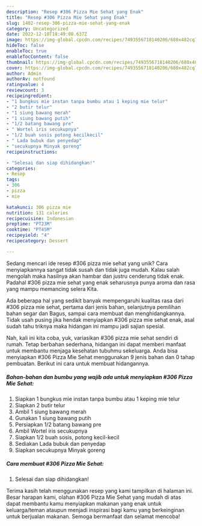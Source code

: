 ```yaml
---
description: "Resep #306 Pizza Mie Sehat yang Enak"
title: "Resep #306 Pizza Mie Sehat yang Enak"
slug: 1402-resep-306-pizza-mie-sehat-yang-enak
category: Uncategorized
date: 2022-12-10T18:49:08.637Z
image: https://img-global.cpcdn.com/recipes/7493556718140206/680x482cq70/306-pizza-mie-sehat-foto-resep-utama.jpg
hideToc: false
enableToc: true
enableTocContent: false
thumbnail: https://img-global.cpcdn.com/recipes/7493556718140206/680x482cq70/306-pizza-mie-sehat-foto-resep-utama.jpg
cover: https://img-global.cpcdn.com/recipes/7493556718140206/680x482cq70/306-pizza-mie-sehat-foto-resep-utama.jpg
author: Admin
authorAv: notfound
ratingvalue: 4
reviewcount: 3
recipeingredient:
- "1 bungkus mie instan tanpa bumbu atau 1 keping mie telur"
- "2 butir telur"
- "1 siung bawang merah"
- "1 siung bawang putih"
- "1/2 batang bawang pre"
- " Wortel iris secukupnya"
- "1/2 buah sosis potong kecilkecil"
- " Lada bubuk dan penyedap"
- "secukupnya Minyak goreng"
recipeinstructions:

- "Selesai dan siap dihidangkan!"
categories:
- Resep
tags:
- 306
- pizza
- mie

katakunci: 306 pizza mie 
nutrition: 131 calories
recipecuisine: Indonesian
preptime: "PT23M"
cooktime: "PT45M"
recipeyield: "4"
recipecategory: Dessert

---
```





Sedang mencari ide resep #306 pizza mie sehat yang unik? Cara menyiapkannya sangat tidak susah dan tidak juga mudah. Kalau salah mengolah maka hasilnya akan hambar dan justru cenderung tidak enak. Padahal #306 pizza mie sehat yang enak seharusnya punya aroma dan rasa yang mampu memancing selera Kita.





Ada beberapa hal yang sedikit banyak mempengaruhi kualitas rasa dari #306 pizza mie sehat, pertama dari jenis bahan, selanjutnya pemilihan bahan segar dan Bagus, sampai cara membuat dan menghidangkannya. Tidak usah pusing jika hendak menyiapkan #306 pizza mie sehat enak,      asal sudah tahu triknya maka hidangan ini mampu jadi sajian spesial.





















Nah, kali ini kita coba, yuk, variasikan #306 pizza mie sehat sendiri di rumah. Tetap berbahan sederhana, hidangan ini dapat memberi manfaat untuk membantu menjaga kesehatan tubuhmu sekeluarga. Anda bisa menyiapkan #306 Pizza Mie Sehat menggunakan 9 jenis bahan dan 0 tahap pembuatan. Berikut ini cara untuk membuat hidangannya.

<!--inarticleads1-->

##### Bahan-bahan dan bumbu yang wajib ada untuk menyiapkan #306 Pizza Mie Sehat:

1. Siapkan 1 bungkus mie instan tanpa bumbu atau 1 keping mie telur
1. Siapkan 2 butir telur
1. Ambil 1 siung bawang merah
1. Gunakan 1 siung bawang putih
1. Persiapkan 1/2 batang bawang pre
1. Ambil  Wortel iris secukupnya
1. Siapkan 1/2 buah sosis, potong kecil-kecil
1. Sediakan  Lada bubuk dan penyedap
1. Siapkan secukupnya Minyak goreng




<!--inarticleads2-->

##### Cara membuat #306 Pizza Mie Sehat:


1. Selesai dan siap dihidangkan!



Terima kasih telah menggunakan resep yang kami tampilkan di halaman ini. Besar harapan kami, olahan #306 Pizza Mie Sehat yang mudah di atas dapat membantu kamu menyiapkan makanan yang enak untuk keluarga/teman ataupun menjadi inspirasi bagi kamu yang berkeinginan untuk berjualan makanan. Semoga bermanfaat dan selamat mencoba!
